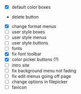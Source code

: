 - [x] default color boxes
-  delete button
- [x] change format menus
- [ ] user style boxes
- [ ] user style menus
- [ ] user style buttons
- [ ] fonts
- [x] fix font toolbar
- [x] color picker buttons (?)
- [ ] intro site
- [ ] fix background menu not fading
- [ ] fix edit menus going off page
- [ ] change options in filepicker
- [ ] favicon
